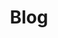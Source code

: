 ---
layout: child_layout/blog
title: Blog
permalink: /blog/
hero: /assets/img/content/hero/hero-6.jpg
---